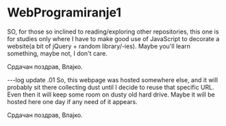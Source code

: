 # WebProgramiranje1

SO, for those so inclined to reading/exploring other repositories, this one is for studies only where I have to make good use of JavaScript to decorate a website(a bit of jQuery + random library/-ies). Maybe you'll learn something, maybe not, I don't care.

Срдачан поздрав, Влајко.

---log update .01
So, this webpage was hosted somewhere else, and it will probably sit there collecting dust until I decide to reuse that specific URL. Even then it will keep some room on dusty old hard drive. Maybe it will be hosted here one day if any need of it appears.

Срдачан поздрав, Влајко.
